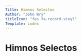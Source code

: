 ```yaml
---
Title: Himnos Selectos
Author: "John Wry"
titleIcon: "fas fa-record-vinyl"
Template: index
---
```


# Himnos Selectos

